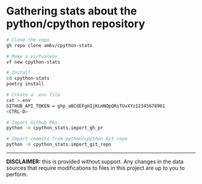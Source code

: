 # Gathering stats about the python/cpython repository

```bash
# Clone the repo
gh repo clone ambv/cpython-stats

# Make a virtualenv
vf new cpython-stats

# Install
cd cpython-stats
poetry install

# Create a .env file
cat >.env
GITHUB_API_TOKEN = ghp_aBCdEFgHIjKLmNOpQRsTUvXYz12345678901
<CTRL-D>

# Import Github PRs
python -m cpython_stats.import_gh_pr

# Import commits from python/cpython Git repo
python -m cpython_stats.import_git_repo
```

---

**DISCLAIMER:** this is provided without support.  Any changes in the
data sources that require modifications to files in this project
are up to you to perform.

